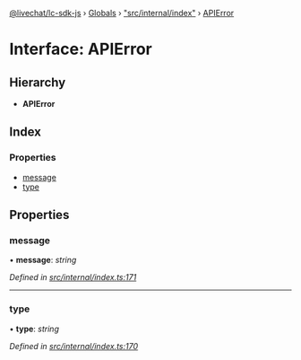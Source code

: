 [@livechat/lc-sdk-js](../README.md) › [Globals](../globals.md) › ["src/internal/index"](../modules/_src_internal_index_.md) › [APIError](_src_internal_index_.apierror.md)

# Interface: APIError

## Hierarchy

* **APIError**

## Index

### Properties

* [message](_src_internal_index_.apierror.md#message)
* [type](_src_internal_index_.apierror.md#type)

## Properties

###  message

• **message**: *string*

*Defined in [src/internal/index.ts:171](https://github.com/livechat/lc-sdk-js/blob/efba8ac/src/internal/index.ts#L171)*

___

###  type

• **type**: *string*

*Defined in [src/internal/index.ts:170](https://github.com/livechat/lc-sdk-js/blob/efba8ac/src/internal/index.ts#L170)*
